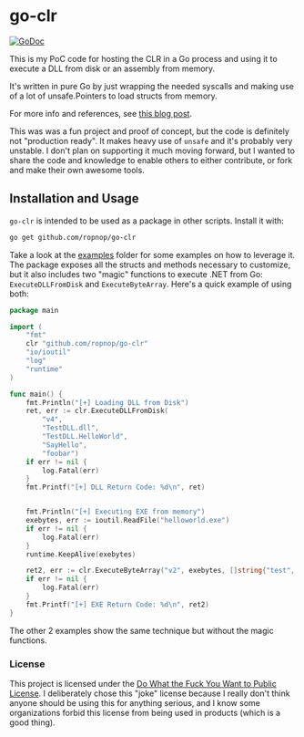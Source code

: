 # go-clr
[![GoDoc](https://godoc.org/github.com/ropnop/go-clr?status.svg)](https://godoc.org/github.com/ropnop/go-clr)

This is my PoC code for hosting the CLR in a Go process and using it to execute a DLL from disk or an assembly from memory.

It's written in pure Go by just wrapping the needed syscalls and making use of a lot of unsafe.Pointers to 
load structs from memory.

For more info and references, see [this blog post](https://blog.ropnop.com/hosting-clr-in-golang/).

This was was a fun project and proof of concept, but the code is definitely not "production ready". It makes heavy use 
of `unsafe` and it's probably very unstable. I don't plan on supporting it much moving forward,
but I wanted to share the code and knowledge to enable others to either contribute, or fork and make their own awesome tools.

## Installation and Usage
`go-clr` is intended to be used as a package in other scripts. Install it with:
```bash
go get github.com/ropnop/go-clr
```

Take a look at the [examples](./examples) folder for some examples on how to leverage it. The package exposes all the structs and methods
necessary to customize, but it also includes two "magic" functions to execute .NET from Go: `ExecuteDLLFromDisk` and
`ExecuteByteArray`. Here's a quick example of using both:

```go
package main

import (
	"fmt"
	clr "github.com/ropnop/go-clr"
	"io/ioutil"
	"log"
	"runtime"
)

func main() {
	fmt.Println("[+] Loading DLL from Disk")
	ret, err := clr.ExecuteDLLFromDisk(
		"v4",
		"TestDLL.dll",
		"TestDLL.HelloWorld",
		"SayHello",
		"foobar")
	if err != nil {
		log.Fatal(err)
	}
	fmt.Printf("[+] DLL Return Code: %d\n", ret)


	fmt.Println("[+] Executing EXE from memory")
	exebytes, err := ioutil.ReadFile("helloworld.exe")
	if err != nil {
		log.Fatal(err)
	}
	runtime.KeepAlive(exebytes)

	ret2, err := clr.ExecuteByteArray("v2", exebytes, []string{"test", "test2"})
	if err != nil {
		log.Fatal(err)
	}
	fmt.Printf("[+] EXE Return Code: %d\n", ret2)
}
``` 

The other 2 examples show the same technique but without the magic functions.

### License
This project is licensed under the [Do What the Fuck You Want to Public License](http://www.wtfpl.net/). I deliberately
chose this "joke" license because I really don't think anyone should be using this for anything serious, and I know
some organizations forbid this license from being used in products (which is a good thing).
